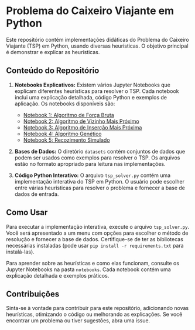 # Problema do Caixeiro Viajante em Python

Este repositório contém implementações didáticas do Problema do Caixeiro Viajante (TSP) em Python, usando diversas heurísticas. O objetivo principal é demonstrar e explicar as heurísticas.

## Conteúdo do Repositório

1. **Notebooks Explicativos:** Existem vários Jupyter Notebooks que explicam diferentes heurísticas para resolver o TSP. Cada notebook inclui uma explicação detalhada, código Python e exemplos de aplicação. Os notebooks disponíveis são:

   - [Notebook 1: Algoritmo de Força Bruta](notebooks/Brute_Force_TSP.ipynb)
   - [Notebook 2: Algoritmo de Vizinho Mais Próximo](notebooks/Nearest_Neighbor_TSP.ipynb)
   - [Notebook 3: Algoritmo de Inserção Mais Próxima](notebooks/Nearest_Insertion_TSP.ipynb)
   - [Notebook 4: Algoritmo Genético](notebooks/Genetic_Algorithm_TSP.ipynb)
   - [Notebook 5: Recozimento Simulado](notebooks/Simulated_Annealing_TSP.ipynb)

2. **Bases de Dados:** O diretório `datasets` contém conjuntos de dados que podem ser usados como exemplos para resolver o TSP. Os arquivos estão no formato apropriado para leitura nas implementações.

3. **Código Python Interativo:** O arquivo `tsp_solver.py` contém uma implementação interativa do TSP em Python. O usuário pode escolher entre várias heurísticas para resolver o problema e fornecer a base de dados de entrada.

## Como Usar

Para executar a implementação interativa, execute o arquivo `tsp_solver.py`. Você será apresentado a um menu com opções para escolher o método de resolução e fornecer a base de dados. Certifique-se de ter as bibliotecas necessárias instaladas (pode usar `pip install -r requirements.txt` para instalá-las).

Para aprender sobre as heurísticas e como elas funcionam, consulte os Jupyter Notebooks na pasta `notebooks`. Cada notebook contém uma explicação detalhada e exemplos práticos.

## Contribuições

Sinta-se à vontade para contribuir para este repositório, adicionando novas heurísticas, otimizando o código ou melhorando as explicações. Se você encontrar um problema ou tiver sugestões, abra uma issue.
